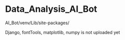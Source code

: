 # Data_Analysis_AI_Bot

AI_Bot/venv/Lib/site-packages/


Django, fontTools, matplotlib, numpy is not uploaded yet
